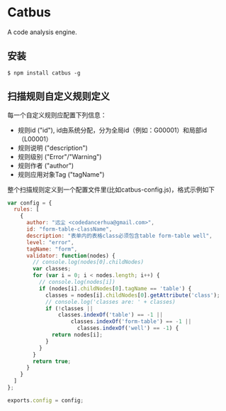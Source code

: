 # Catbus
A code analysis engine.

## 安装
```
$ npm install catbus -g
```

## 扫描规则自定义规则定义

每一个自定义规则应配置下列信息：
- 规则id ("id"), id由系统分配，分为全局id（例如：G00001）和局部id（L00001）
- 规则说明 ("description")
- 规则级别 ("Error"/"Warning")
- 规则作者 ("author")
- 规则应用对象Tag ("tagName")

整个扫描规则定义到一个配置文件里(比如catbus-config.js)，格式示例如下

```javascript
var config = {
  rules: [
    {
      author: "远尘 <codedancerhua@gmail.com>",
      id: "form-table-className",
      description: "表单内的表格class必须包含table form-table well",
      level: "error",
      tagName: "form",
      validator: function(nodes) {
        // console.log(nodes[0].childNodes)
        var classes;
        for (var i = 0; i < nodes.length; i++) {
          // console.log(nodes[i])
          if (nodes[i].childNodes[0].tagName == 'table') {
            classes = nodes[i].childNodes[0].getAttribute('class');
            // console.log('classes are: ' + classes)
            if (!classes ||
                classes.indexOf('table') == -1 || 
                    classes.indexOf('form-table') == -1 ||
                      classes.indexOf('well') == -1) {
              return nodes[i];
            }
          }
        }
        return true;
      }
    }
  ]
};

exports.config = config;
```

